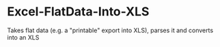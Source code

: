 # Excel-FlatData-Into-XLS
Takes flat data (e.g. a "printable" export into XLS), parses it and converts into an XLS
